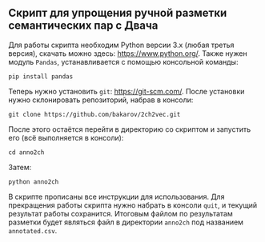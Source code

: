 ## Скрипт для упрощения ручной разметки семантических пар с Двача

Для работы скрипта необходим Python версии 3.x (любая третья версия), скачать можно здесь: https://www.python.org/. Также нужен модуль `Pandas`, устанавливается с помощью консольной команды:

`pip install pandas`

Теперь нужно установить `git`: https://git-scm.com/. После установки нужно склонировать репозиторий, набрав в консоли:

`git clone https://github.com/bakarov/2ch2vec.git`

После этого остаётся перейти в директорию со скриптом и запустить его (всё выполняется в консоли):

`cd anno2ch`

Затем:

`python anno2ch`

В скрипте прописаны все инструкции для использования. Для прекращения работы скрипта нужно набрать в консоли `quit`, и текущий результат работы сохранится. Итоговым файлом по результатам разметки будет являться файл в директории `anno2ch` под названием `annotated.csv`.
